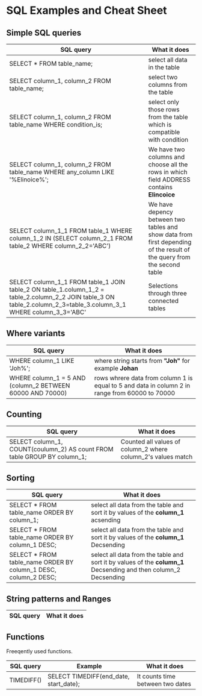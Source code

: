 # SQL Examples and Cheat Sheet

## Simple SQL queries

| SQL query  | What it does |
| ------------- | ------------- |
| SELECT * FROM table_name; | select all data in the table |
| SELECT column_1, column_2 FROM table_name; | select two columns from the table |
| SELECT column_1, column_2 FROM table_name WHERE condition_is; | select only those rows from the table which is compatible with condition |
| SELECT column_1, column_2 FROM table_name WHERE any_column LIKE '%Elinoice%'; | We have two columns and choose all the rows in which field ADDRESS contains **Elincoice** |
| SELECT column_1_1 FROM table_1 WHERE column_1_2 IN (SELECT column_2_1 FROM table_2 WHERE column_2_2='ABC') | We have depency between two tables and show data from first depending of the result of the query from the second table  |
| SELECT column_1_1 FROM table_1 JOIN table_2 ON table_1.column_1_2 = table_2.column_2_2  JOIN table_3 ON table_2.column_2_3=table_3.column_3_1 WHERE column_3_3='ABC' | Selections through three connected tables  |
  

 


## Where variants

SQL query  | What it does
------------- | -------------
WHERE column_1 LIKE 'Joh%'; | where string starts from **"Joh"** for example **Johan**
WHERE column_1 = 5  AND (column_2 BETWEEN 60000 AND 70000) | rows whrere data from column 1 is equal to 5 and data in column 2 in range from 60000 to 70000

## Counting

SQL query  | What it does
------------- | -------------
SELECT column_1, COUNT(coulumn_2) AS count FROM table GROUP BY column_1; | Counted all values of column_2 where column_2's values match

## Sorting

SQL query  | What it does
------------- | -------------
SELECT * FROM table_name ORDER BY column_1; | select all data from the table and sort it by values of the **column_1** acsending
SELECT * FROM table_name ORDER BY column_1 DESC; | select all data from the table and sort it by values of the **column_1** Decsending
SELECT * FROM table_name ORDER BY column_1 DESC, column_2 DESC; | select all data from the table and sort it by values of the **column_1** Decsending and then column_2 Decsending

## String patterns and Ranges

SQL query  | What it does
------------- | -------------

## Functions
Freeqently used functions.

SQL query  | Example | What it does 
------------- | ------------- | -------------
TIMEDIFF() | SELECT TIMEDIFF(end_date, start_date); | It counts time between two dates 

